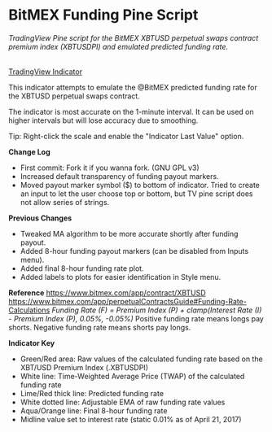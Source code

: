 # BitMEX Funding Pine Script

###### TradingView Pine script for the BitMEX XBTUSD perpetual swaps contract premium index (XBTUSDPI) and emulated predicted funding rate.

[TradingView Indicator](https://www.tradingview.com/script/RgyVwnXZ-BitMEX-Funding-R1984/)

This indicator attempts to emulate the @BitMEX predicted funding rate for the XBTUSD perpetual swaps contract. 

The indicator is most accurate on the 1-minute interval.  It can be used on higher intervals but will lose accuracy due to smoothing.

Tip: Right-click the scale and enable the "Indicator Last Value" option.

**Change Log**
- First commit: Fork it if you wanna fork. (GNU GPL v3)
- Increased default transparency of funding payout markers.
- Moved payout marker symbol ($) to bottom of indicator.  Tried to create an input to let the user choose top or bottom, but TV pine script does not allow series of strings.

**Previous Changes**
- Tweaked MA algorithm to be more accurate shortly after funding payout.
- Added 8-hour funding payout markers (can be disabled from Inputs menu).
- Added final 8-hour funding rate plot.
- Added labels to plots for easier identification in Style menu.

**Reference**
https://www.bitmex.com/app/contract/XBTUSD
https://www.bitmex.com/app/perpetualContractsGuide#Funding-Rate-Calculations
*Funding Rate (F) = Premium Index (P) + clamp(Interest Rate (I) - Premium Index (P), 0.05%, -0.05%)*
Positive funding rate means longs pay shorts. Negative funding rate means shorts pay longs.

**Indicator Key**
- Green/Red area: Raw values of the calculated funding rate based on the XBT/USD Premium Index (.XBTUSDPI)
- White line: Time-Weighted Average Price (TWAP) of the calculated funding rate
- Lime/Red thick line: Predicted funding rate
- White dotted line: Adjustable EMA of raw funding rate values
- Aqua/Orange line: Final 8-hour funding rate
- Midline value set to interest rate (static 0.01% as of April 21, 2017)

